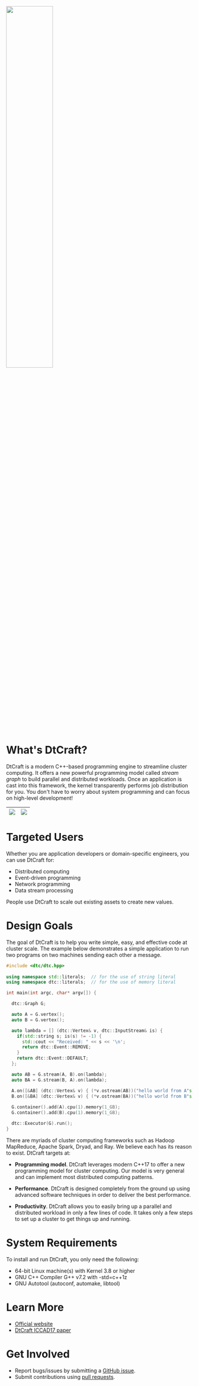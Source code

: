 <img src="https://github.com/twhuang-uiuc/DtCraft/blob/master/logo.jpg" width="50%">

# What's DtCraft?
DtCraft is a modern C++-based programming engine to streamline cluster computing. It offers a new powerful programming model called *stream graph* to build parallel and distributed workloads. Once an application is cast into this framework, the kernel transparently performs job distribution for you. You don't have to worry about system programming and can focus on high-level development!

|![](http://dtcraft.web.engr.illinois.edu/images/stream_graph.jpg)  |  ![](http://dtcraft.web.engr.illinois.edu/images/stream_graph_code.png)|
|---|---|

# Targeted Users 
Whether you are application developers or domain-specific engineers, you can use DtCraft for:

- Distributed computing
- Event-driven programming
- Network programming
- Data stream processing

People use DtCraft to scale out existing assets to create new values.

# Design Goals
The goal of DtCraft is to help you write simple, easy, and effective code at cluster scale. The example below demonstrates a simple application to run two programs on two machines sending each other a message.

```cpp
#include <dtc/dtc.hpp>
  
using namespace std::literals;  // for the use of string literal
using namespace dtc::literals;  // for the use of memory literal

int main(int argc, char* argv[]) {

  dtc::Graph G;

  auto A = G.vertex();
  auto B = G.vertex();

  auto lambda = [] (dtc::Vertex& v, dtc::InputStream& is) {
    if(std::string s; is(s) != -1) {
      std::cout << "Received: " << s << '\n';
      return dtc::Event::REMOVE;
    }
    return dtc::Event::DEFAULT;
  };

  auto AB = G.stream(A, B).on(lambda);
  auto BA = G.stream(B, A).on(lambda); 

  A.on([&AB] (dtc::Vertex& v) { (*v.ostream(AB))("hello world from A"s); });  
  B.on([&BA] (dtc::Vertex& v) { (*v.ostream(BA))("hello world from B"s); });
  
  G.container().add(A).cpu(1).memory(1_GB);
  G.container().add(B).cpu(1).memory(1_GB);

  dtc::Executor(G).run();
}
```

There are myriads of cluster computing frameworks such as Hadoop MapReduce, Apache Spark, Dryad, and Ray. We believe each has its reason to exist. DtCraft targets at:

- **Programming model**. DtCraft leverages modern C++17 to offer a new programming model for cluster computing. Our model is very general and can implement most distributed computing patterns.

- **Performance**. DtCraft is designed completely from the ground up using advanced software techniques in order to deliver the best performance. 

- **Productivity**. DtCraft allows you to easily bring up a parallel and distributed workload in only a few lines of code. It takes only a few steps to set up a cluster to get things up and running.

# System Requirements
To install and run DtCraft, you only need the following:
- 64-bit Linux machine(s) with Kernel 3.8 or higher
- GNU C++ Compiler G++ v7.2 with -std=c++1z
- GNU Autotool (autoconf, automake, libtool)

# Learn More
+ <a href="http://dtcraft.web.engr.illinois.edu/">Official website</a>
+ <a href="http://dtcraft.web.engr.illinois.edu/papers/iccad17_paper.pdf">DtCraft ICCAD17 paper</a>

# Get Involved
+ Report bugs/issues by submitting a <a href="https://github.com/twhuang-uiuc/DtCraft/issues">GitHub issue</a>.
+ Submit contributions using <a href="https://github.com/twhuang-uiuc/DtCraft/pulls">pull requests<a>.
